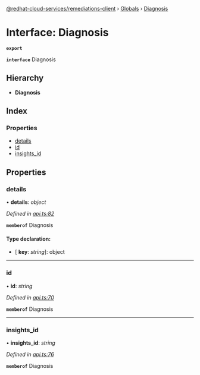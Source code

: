 [@redhat-cloud-services/remediations-client](../README.md) › [Globals](../globals.md) › [Diagnosis](diagnosis.md)

# Interface: Diagnosis

**`export`** 

**`interface`** Diagnosis

## Hierarchy

* **Diagnosis**

## Index

### Properties

* [details](diagnosis.md#details)
* [id](diagnosis.md#id)
* [insights_id](diagnosis.md#insights_id)

## Properties

###  details

• **details**: *object*

*Defined in [api.ts:82](https://github.com/fhlavac/javascript-clients/blob/master/packages/remediations/api.ts#L82)*

**`memberof`** Diagnosis

#### Type declaration:

* \[ **key**: *string*\]: object

___

###  id

• **id**: *string*

*Defined in [api.ts:70](https://github.com/fhlavac/javascript-clients/blob/master/packages/remediations/api.ts#L70)*

**`memberof`** Diagnosis

___

###  insights_id

• **insights_id**: *string*

*Defined in [api.ts:76](https://github.com/fhlavac/javascript-clients/blob/master/packages/remediations/api.ts#L76)*

**`memberof`** Diagnosis
